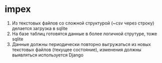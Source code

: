 # impex
1. Из текстовых файлов со сложной структурой (~csv через строку) делается загрузка в sqlite
2. На базе таблиц готовятся данные в более логичной струтуре, тоже sqlite
3. Данные должны периодически повторно выгружаться из новых текстовых файлов (текущее состояние), изменения должны выявляться
используется Django
